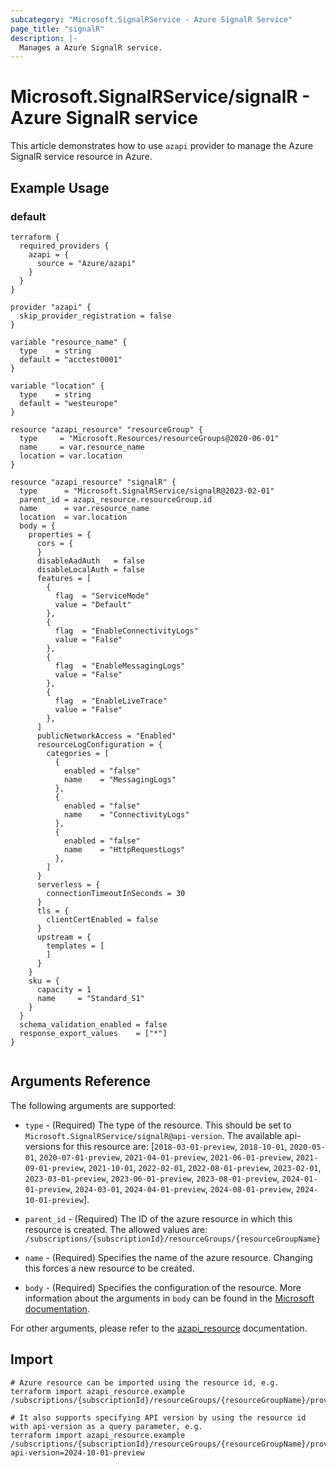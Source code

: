 ```yaml
---
subcategory: "Microsoft.SignalRService - Azure SignalR Service"
page_title: "signalR"
description: |-
  Manages a Azure SignalR service.
---
```


# Microsoft.SignalRService/signalR - Azure SignalR service

This article demonstrates how to use `azapi` provider to manage the Azure SignalR service resource in Azure.

## Example Usage

### default

```hcl
terraform {
  required_providers {
    azapi = {
      source = "Azure/azapi"
    }
  }
}

provider "azapi" {
  skip_provider_registration = false
}

variable "resource_name" {
  type    = string
  default = "acctest0001"
}

variable "location" {
  type    = string
  default = "westeurope"
}

resource "azapi_resource" "resourceGroup" {
  type     = "Microsoft.Resources/resourceGroups@2020-06-01"
  name     = var.resource_name
  location = var.location
}

resource "azapi_resource" "signalR" {
  type      = "Microsoft.SignalRService/signalR@2023-02-01"
  parent_id = azapi_resource.resourceGroup.id
  name      = var.resource_name
  location  = var.location
  body = {
    properties = {
      cors = {
      }
      disableAadAuth   = false
      disableLocalAuth = false
      features = [
        {
          flag  = "ServiceMode"
          value = "Default"
        },
        {
          flag  = "EnableConnectivityLogs"
          value = "False"
        },
        {
          flag  = "EnableMessagingLogs"
          value = "False"
        },
        {
          flag  = "EnableLiveTrace"
          value = "False"
        },
      ]
      publicNetworkAccess = "Enabled"
      resourceLogConfiguration = {
        categories = [
          {
            enabled = "false"
            name    = "MessagingLogs"
          },
          {
            enabled = "false"
            name    = "ConnectivityLogs"
          },
          {
            enabled = "false"
            name    = "HttpRequestLogs"
          },
        ]
      }
      serverless = {
        connectionTimeoutInSeconds = 30
      }
      tls = {
        clientCertEnabled = false
      }
      upstream = {
        templates = [
        ]
      }
    }
    sku = {
      capacity = 1
      name     = "Standard_S1"
    }
  }
  schema_validation_enabled = false
  response_export_values    = ["*"]
}


```



## Arguments Reference

The following arguments are supported:

* `type` - (Required) The type of the resource. This should be set to `Microsoft.SignalRService/signalR@api-version`. The available api-versions for this resource are: [`2018-03-01-preview`, `2018-10-01`, `2020-05-01`, `2020-07-01-preview`, `2021-04-01-preview`, `2021-06-01-preview`, `2021-09-01-preview`, `2021-10-01`, `2022-02-01`, `2022-08-01-preview`, `2023-02-01`, `2023-03-01-preview`, `2023-06-01-preview`, `2023-08-01-preview`, `2024-01-01-preview`, `2024-03-01`, `2024-04-01-preview`, `2024-08-01-preview`, `2024-10-01-preview`].

* `parent_id` - (Required) The ID of the azure resource in which this resource is created. The allowed values are:  
  `/subscriptions/{subscriptionId}/resourceGroups/{resourceGroupName}`

* `name` - (Required) Specifies the name of the azure resource. Changing this forces a new resource to be created.

* `body` - (Required) Specifies the configuration of the resource. More information about the arguments in `body` can be found in the [Microsoft documentation](https://learn.microsoft.com/en-us/azure/templates/Microsoft.SignalRService/signalR?pivots=deployment-language-terraform).

For other arguments, please refer to the [azapi_resource](https://registry.terraform.io/providers/Azure/azapi/latest/docs/resources/resource) documentation.

## Import

 ```shell
 # Azure resource can be imported using the resource id, e.g.
 terraform import azapi_resource.example /subscriptions/{subscriptionId}/resourceGroups/{resourceGroupName}/providers/Microsoft.SignalRService/signalR/{resourceName}
 
 # It also supports specifying API version by using the resource id with api-version as a query parameter, e.g.
 terraform import azapi_resource.example /subscriptions/{subscriptionId}/resourceGroups/{resourceGroupName}/providers/Microsoft.SignalRService/signalR/{resourceName}?api-version=2024-10-01-preview
 ```
